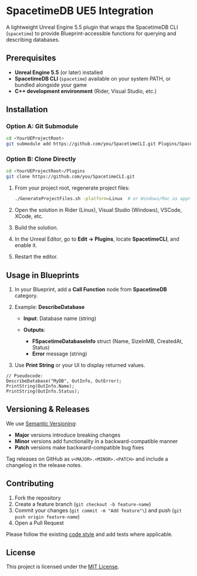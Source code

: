 # SpacetimeDB UE5 Integration

A lightweight Unreal Engine 5.5 plugin that wraps the SpacetimeDB CLI (`spacetime`) to provide Blueprint-accessible functions for querying and describing databases.

## Prerequisites

* **Unreal Engine 5.5** (or later) installed
* **SpacetimeDB CLI** (`spacetime`) available on your system PATH, or bundled alongside your game
* **C++ development environment** (Rider, Visual Studio, etc.)

## Installation

### Option A: Git Submodule

```bash
cd <YourUEProjectRoot>
git submodule add https://github.com/you/SpacetimeCLI.git Plugins/SpacetimeCLI
```

### Option B: Clone Directly

```bash
cd <YourUEProjectRoot>/Plugins
git clone https://github.com/you/SpacetimeCLI.git
```

1. From your project root, regenerate project files:

   ```bash
   ./GenerateProjectFiles.sh -platform=Linux  # or Windows/Mac as appropriate
   ```
2. Open the solution in Rider (Linux), Visual Studio (Windows), VSCode, XCode, etc.
3. Build the solution.
4. In the Unreal Editor, go to **Edit → Plugins**, locate **SpacetimeCLI**, and enable it.
5. Restart the editor.

## Usage in Blueprints

1. In your Blueprint, add a **Call Function** node from **SpacetimeDB** category.
2. Example: **DescribeDatabase**

    * **Input**: Database name (string)
    * **Outputs**:

        * **FSpacetimeDatabaseInfo** struct (Name, SizeInMB, CreatedAt, Status)
        * **Error** message (string)
3. Use **Print String** or your UI to display returned values.

```blueprint
// Pseudocode:
DescribeDatabase("MyDB", OutInfo, OutError);
PrintString(OutInfo.Name);
PrintString(OutInfo.Status);
```

## Versioning & Releases

We use [Semantic Versioning](https://semver.org/):

* **Major** versions introduce breaking changes
* **Minor** versions add functionality in a backward-compatible manner
* **Patch** versions make backward-compatible bug fixes

Tag releases on GitHub as `v<MAJOR>.<MINOR>.<PATCH>` and include a changelog in the release notes.

## Contributing

1. Fork the repository
2. Create a feature branch (`git checkout -b feature-name`)
3. Commit your changes (`git commit -m "Add feature"\`) and push (`git push origin feature-name`)
4. Open a Pull Request

Please follow the existing [code style](https://dev.epicgames.com/documentation/en-us/unreal-engine/epic-cplusplus-coding-standard-for-unreal-engine) and add tests where applicable.

## License

This project is licensed under the [MIT License](LICENSE).
